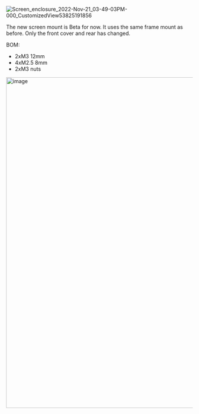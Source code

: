 ![Screen_enclosure_2022-Nov-21_03-49-03PM-000_CustomizedView53825191856](https://user-images.githubusercontent.com/37383368/203139652-9ea0e39d-15df-4526-bf30-281fad7c7107.jpg)

The new screen mount is Beta for now. It uses the same frame mount as before. Only the front cover and rear has changed.

BOM:
- 2xM3 12mm 
- 4xM2.5 8mm 
- 2xM3 nuts 

<img width="891" alt="image" src="https://user-images.githubusercontent.com/37383368/203140552-e7c49c32-6754-4ea1-9464-855041555da9.png">
